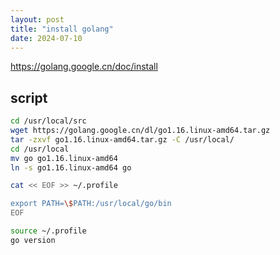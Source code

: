 ```yaml
---
layout: post
title: "install golang"
date: 2024-07-10
---
```


<https://golang.google.cn/doc/install>

## script

```bash
cd /usr/local/src
wget https://golang.google.cn/dl/go1.16.linux-amd64.tar.gz
tar -zxvf go1.16.linux-amd64.tar.gz -C /usr/local/
cd /usr/local
mv go go1.16.linux-amd64
ln -s go1.16.linux-amd64 go

cat << EOF >> ~/.profile

export PATH=\$PATH:/usr/local/go/bin
EOF

source ~/.profile
go version
```
